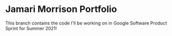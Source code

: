 # Jamari Morrison Portfolio

This branch contains the code I'll be working on in Google Software Product Sprint for Summer 2021!
